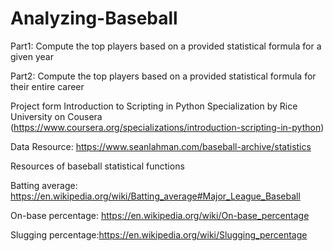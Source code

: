 # Analyzing-Baseball
Part1: Compute the top players based on a provided statistical formula for a given year

Part2: Compute the top players based on a provided statistical formula for their entire career

Project form Introduction to Scripting in Python Specialization by Rice University on Cousera
(https://www.coursera.org/specializations/introduction-scripting-in-python)

Data Resource: https://www.seanlahman.com/baseball-archive/statistics

Resources of baseball statistical functions

Batting average: https://en.wikipedia.org/wiki/Batting_average#Major_League_Baseball

On-base percentage: https://en.wikipedia.org/wiki/On-base_percentage

Slugging percentage:https://en.wikipedia.org/wiki/Slugging_percentage


